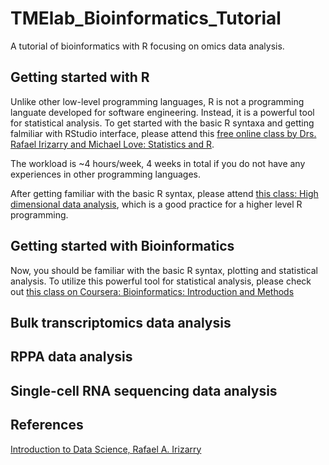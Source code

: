 # TMElab_Bioinformatics_Tutorial
A tutorial of bioinformatics with R focusing on omics data analysis.

## Getting started with R
Unlike other low-level programming languages, R is not a programming languate developed for software engineering. Instead, it is a powerful tool for statistical analysis. To get started with the basic R syntaxa and getting falmiliar with RStudio interface, please attend this [free online class by Drs. Rafael Irizarry and Michael Love: Statistics and R](https://www.edx.org/course/statistics-and-r?index=product&queryID=a6d54c556f67fdc5b858183a7d084e6c&position=6&v=1&linked_from=autocomplete&c=autocomplete). 

The workload is ~4 hours/week, 4 weeks in total if you do not have any experiences in other programming languages.

After getting familiar with the basic R syntax, please attend [this class: High dimensional data analysis](https://www.edx.org/course/high-dimensional-data-analysis?index=product&queryID=251b830f062da842df3d1f724eec0f25&position=1&v=1&linked_from=autocomplete&c=autocomplete), which is a good practice for a higher level R programming.

## Getting started with Bioinformatics
Now, you should be familiar with the basic R syntax, plotting and statistical analysis. To utilize this powerful tool for statistical analysis, please check out [this class on Coursera: Bioinformatics: Introduction and Methods](https://www.coursera.org/learn/bioinformatics-pku)

## Bulk transcriptomics data analysis


## RPPA data analysis

## Single-cell RNA sequencing data analysis




## References
[Introduction to Data Science, Rafael A. Irizarry](http://rafalab.dfci.harvard.edu/dsbook/)




